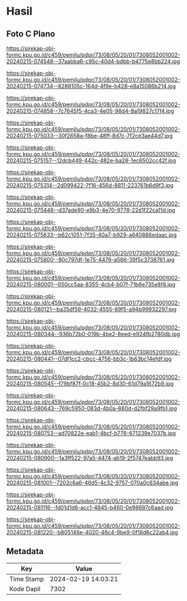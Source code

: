 # Hasil

## Foto C Plano

https://sirekap-obj-formc.kpu.go.id/c459/pemilu/pdpr/73/08/05/20/01/7308052001002-20240215-074548--37aabba6-c95c-40d4-bdbb-b4775e8bb224.jpg

https://sirekap-obj-formc.kpu.go.id/c459/pemilu/pdpr/73/08/05/20/01/7308052001002-20240215-074734--8288105c-164d-4f9e-b428-e8a15086b214.jpg

https://sirekap-obj-formc.kpu.go.id/c459/pemilu/pdpr/73/08/05/20/01/7308052001002-20240215-074858--7c7645f5-4ca3-4e05-98d4-8a19827c17f4.jpg

https://sirekap-obj-formc.kpu.go.id/c459/pemilu/pdpr/73/08/05/20/01/7308052001002-20240215-075033--30f2658a-f8be-48ff-8d7c-7f2ce3ae44d7.jpg

https://sirekap-obj-formc.kpu.go.id/c459/pemilu/pdpr/73/08/05/20/01/7308052001002-20240215-075157--12dcb449-442c-482e-ba28-1ec6502cc42f.jpg

https://sirekap-obj-formc.kpu.go.id/c459/pemilu/pdpr/73/08/05/20/01/7308052001002-20240215-075314--2d099422-7f16-456d-8811-223761b6d9f3.jpg

https://sirekap-obj-formc.kpu.go.id/c459/pemilu/pdpr/73/08/05/20/01/7308052001002-20240215-075446--d37ade90-e9b3-4e70-9778-22d1f22ca11d.jpg

https://sirekap-obj-formc.kpu.go.id/c459/pemilu/pdpr/73/08/05/20/01/7308052001002-20240215-075633--b62c1051-7f35-40a7-b929-a640886edaac.jpg

https://sirekap-obj-formc.kpu.go.id/c459/pemilu/pdpr/73/08/05/20/01/7308052001002-20240215-075800--80c797df-1e75-4476-a586-39f5c3738761.jpg

https://sirekap-obj-formc.kpu.go.id/c459/pemilu/pdpr/73/08/05/20/01/7308052001002-20240215-080001--050cc5aa-8355-4cb4-b07f-71b6e735e8f8.jpg

https://sirekap-obj-formc.kpu.go.id/c459/pemilu/pdpr/73/08/05/20/01/7308052001002-20240215-080121--ba35df59-4032-4555-89f5-a94b99932297.jpg

https://sirekap-obj-formc.kpu.go.id/c459/pemilu/pdpr/73/08/05/20/01/7308052001002-20240215-080344--936b72b0-019b-4be2-8eed-e924fb2780db.jpg

https://sirekap-obj-formc.kpu.go.id/c459/pemilu/pdpr/73/08/05/20/01/7308052001002-20240215-080441--07df1cc2-cbcc-4756-bb3c-1b63bc14efdf.jpg

https://sirekap-obj-formc.kpu.go.id/c459/pemilu/pdpr/73/08/05/20/01/7308052001002-20240215-080545--f79bf87f-0c18-45b2-8d30-61d79a1672b9.jpg

https://sirekap-obj-formc.kpu.go.id/c459/pemilu/pdpr/73/08/05/20/01/7308052001002-20240215-080643--769c5950-083d-4b0a-880d-d2fbf29a9fb1.jpg

https://sirekap-obj-formc.kpu.go.id/c459/pemilu/pdpr/73/08/05/20/01/7308052001002-20240215-080753--ad70822e-eab1-4bcf-b776-671239e7037b.jpg

https://sirekap-obj-formc.kpu.go.id/c459/pemilu/pdpr/73/08/05/20/01/7308052001002-20240215-080900--1a3ff522-97a5-4474-ab19-2f5747eabb93.jpg

https://sirekap-obj-formc.kpu.go.id/c459/pemilu/pdpr/73/08/05/20/01/7308052001002-20240215-081001--7202c6a6-46d5-4c32-9757-070a0c634abe.jpg

https://sirekap-obj-formc.kpu.go.id/c459/pemilu/pdpr/73/08/05/20/01/7308052001002-20240215-081116--fd01d1d6-acc1-4845-b460-0e98697c6aad.jpg

https://sirekap-obj-formc.kpu.go.id/c459/pemilu/pdpr/73/08/05/20/01/7308052001002-20240215-081220--b805146e-4020-46c4-9be9-0f18d6c22ab4.jpg


## Metadata

| Key        | Value               |
| ---------- | ------------------- |
| Time Stamp | 2024-02-19 14:03:21 |
| Kode Dapil | 7302                |



